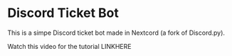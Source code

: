 # Discord Ticket Bot
This is a simpe Discord ticket bot made in Nextcord (a fork of Discord.py).

Watch this video for the tutorial
LINKHERE
